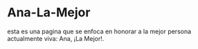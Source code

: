 # Ana-La-Mejor
esta es una pagina que se enfoca en honorar a la mejor persona actualmente viva: Ana, ¡La Mejor!.
